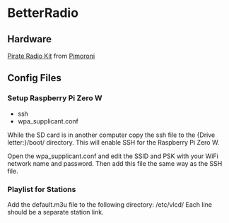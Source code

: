 # BetterRadio

## Hardware ##
[Pirate Radio Kit](https://shop.pimoroni.com/products/pirate-radio-pi-zero-w-project-kit) from [Pimoroni](https://shop.pimoroni.com/)

## Config Files ##

### Setup Raspberry Pi Zero W ###
* ssh
* wpa_supplicant.conf

While the SD card is in another computer copy the ssh file to the {Drive letter:}/boot/ directory. This will enable SSH for the Raspberry Pi Zero W.

Open the wpa_supplicant.conf and edit the SSID and PSK with your WiFi network name and password. Then add this file the same way as the SSH file.

### Playlist for Stations ###
Add the default.m3u file to the following directory: /etc/vlcd/
Each line should be a separate station link.


